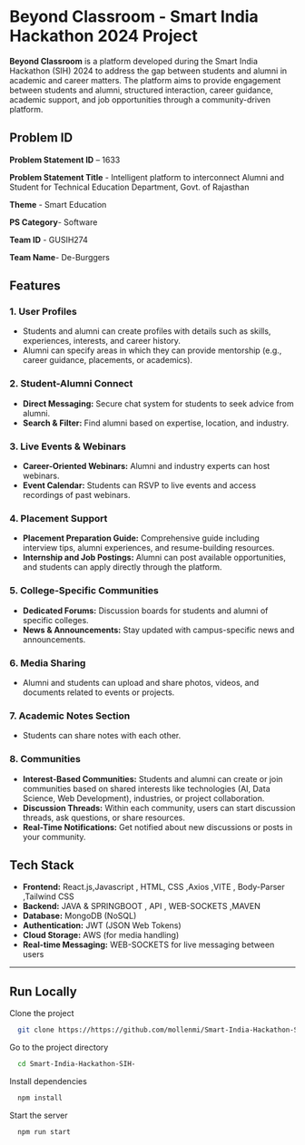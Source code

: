 
# Beyond Classroom - Smart India Hackathon 2024 Project

**Beyond Classroom** is a platform developed during the Smart India Hackathon (SIH) 2024 to address the gap between students and alumni in academic and career matters. The platform aims to provide engagement between students and alumni, structured interaction, career guidance, academic support, and job opportunities through a community-driven platform.
 
 
  
## Problem ID

**Problem Statement ID** – 1633

**Problem Statement Title** -
Intelligent platform to
interconnect Alumni and
Student for Technical
Education Department,
Govt. of Rajasthan

**Theme** - Smart Education 

**PS Category**- Software

**Team ID** - GUSIH274

**Team Name**- De-Burggers


## Features

### 1. **User Profiles**
   - Students and alumni can create profiles with details such as skills, experiences, interests, and career history.
   - Alumni can specify areas in which they can provide mentorship (e.g., career guidance, placements, or academics).

### 2. **Student-Alumni Connect**
   - **Direct Messaging:** Secure chat system for students to seek advice from alumni.
   - **Search & Filter:** Find alumni based on expertise, location, and industry.

### 3. **Live Events & Webinars**
   - **Career-Oriented Webinars:** Alumni and industry experts can host webinars.
   - **Event Calendar:** Students can RSVP to live events and access recordings of past webinars.

### 4. **Placement Support**
   - **Placement Preparation Guide:** Comprehensive guide including interview tips, alumni experiences, and resume-building resources.
   - **Internship and Job Postings:** Alumni can post available opportunities, and students can apply directly through the platform.

### 5. **College-Specific Communities**
   - **Dedicated Forums:** Discussion boards for students and alumni of specific colleges.
   - **News & Announcements:** Stay updated with campus-specific news and announcements.

### 6. **Media Sharing**
   - Alumni and students can upload and share photos, videos, and documents related to events or projects.

### 7. **Academic Notes Section** 
   - Students can share notes with each other.

### 8. **Communities**
   - **Interest-Based Communities:** Students and alumni can create or join communities based on shared interests like technologies (AI, Data Science, Web Development), industries, or project collaboration.
   - **Discussion Threads:** Within each community, users can start discussion threads, ask questions, or share resources.
   - **Real-Time Notifications:** Get notified about new discussions or posts in your community.
## Tech Stack


- **Frontend:** React.js,Javascript , HTML, CSS ,Axios ,VITE , Body-Parser ,Tailwind CSS
- **Backend:** JAVA & SPRINGBOOT , API , WEB-SOCKETS ,MAVEN
- **Database:** MongoDB (NoSQL)
- **Authentication:** JWT (JSON Web Tokens)
- **Cloud Storage:** AWS (for media handling)
- **Real-time Messaging:** WEB-SOCKETS for live messaging between users

---
## Run Locally

Clone the project

```bash
  git clone https://https://github.com/mollenmi/Smart-India-Hackathon-SIH-.git
```

Go to the project directory

```bash
  cd Smart-India-Hackathon-SIH-
```

Install dependencies

```bash
  npm install
```

Start the server

```bash
  npm run start
```

